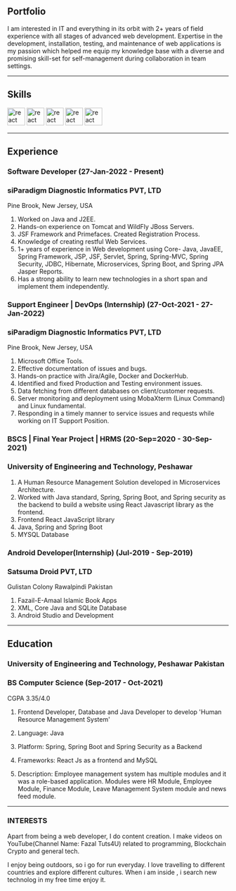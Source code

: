 ## Portfolio

I am interested in IT and everything in its orbit with 2+ years of field experience with all stages of advanced web development. Expertise in the development, installation, testing, and maintenance of web applications is my passion which helped me equip my knowledge base with a diverse and promising skill-set for self-management during collaboration in team settings.

---

## Skills

<p align='left'>
<!--   <img src="https://upload.wikimedia.org/wikipedia/commons/thumb/6/61/HTML5_logo_and_wordmark.svg/2048px-HTML5_logo_and_wordmark.svg.png" alt="html" width="40" height="40">
  <img src='https://upload.wikimedia.org/wikipedia/commons/thumb/d/d5/CSS3_logo_and_wordmark.svg/1200px-CSS3_logo_and_wordmark.svg.png' alt="css" width="40" height="40">
  <img src='https://upload.wikimedia.org/wikipedia/commons/6/6a/JavaScript-logo.png' height='30' width='auto' alt="js"> -->
<!--    <img src="https://upload.wikimedia.org/wikipedia/commons/thumb/a/a7/React-icon.svg/1280px-React-icon.svg.png" alt="react" width="auto" height="40"/> -->
<!--   <img src="https://upload.wikimedia.org/wikipedia/commons/9/99/Unofficial_JavaScript_logo_2.svg" alt="react" width="auto" height="40"/>
   <img src="https://angular.io/assets/images/logos/angular/angular.svg" alt="angular" width="40" height="40"/> -->
  
  
  
  
  
  <img src="https://upload.wikimedia.org/wikipedia/commons/2/21/Devicon-html5-plain-wordmark.svg" alt="react" width="auto" height="40"/>
  <img src="https://upload.wikimedia.org/wikipedia/commons/d/d5/CSS3_logo_and_wordmark.svg" alt="react" width="auto" height="40"/>
  <img src="https://upload.wikimedia.org/wikipedia/commons/4/47/React.svg" alt="react" width="auto" height="40"/>
  <img src="https://upload.wikimedia.org/wikipedia/commons/0/0a/AnantP%40java.png" alt="react" width="auto" height="40"/>
  <img src="https://upload.wikimedia.org/wikipedia/commons/b/b2/Database-mysql.svg" alt="react" width="auto" height="40"/>
  
  
  
</p>

---

## Experience

### **Software Developer (27-Jan-2022 - Present)**
### siParadigm Diagnostic Informatics PVT, LTD 
Pine Brook, New Jersey, USA
1. Worked on Java and J2EE.
2. Hands-on experience on Tomcat and WildFly JBoss Servers.
3. JSF Framework and Primefaces. Created Registration Process.
4. Knowledge of creating restful Web Services.
5. 1+ years of experience in Web development using Core- Java, JavaEE, Spring Framework, JSP, JSF, Servlet, Spring, Spring-MVC, Spring Security, JDBC, Hibernate, Microservices, Spring Boot, and Spring JPA Jasper Reports.
6. Has a strong ability to learn new technologies in a short span and implement them independently.

### **Support Engineer | DevOps (Internship) (27-Oct-2021 - 27-Jan-2022)**
### siParadigm Diagnostic Informatics PVT, LTD 
Pine Brook, New Jersey, USA
1. Microsoft Office Tools.
2. Effective documentation of issues and bugs.
3. Hands-on practice with Jira/Agile, Docker and DockerHub.
4. Identified and fixed Production and Testing environment issues.
5. Data fetching from different databases on client/customer requests.
6. Server monitoring and deployment using MobaXterm (Linux Command) and Linux fundamental.
7. Responding in a timely manner to service issues and requests while working on IT Support Position.

### **BSCS | Final Year Project | HRMS (20-Sep=2020 - 30-Sep-2021)**
### University of Engineering and Technology, Peshawar

1. A Human Resource Management Solution developed in Microservices Architecture. 
2. Worked with Java standard, Spring, Spring Boot, and Spring security as the backend to build a website using React Javascript library as the frontend.
3. Frontend React JavaScript library
4. Java, Spring and Spring Boot
5. MYSQL Database

### **Android Developer(Internship) (Jul-2019 - Sep-2019)**
### Satsuma Droid PVT, LTD
Gulistan Colony Rawalpindi Pakistan
1. Fazail-E-Amaal Islamic Book Apps
2. XML, Core Java and SQLite Database
3. Android Studio and Development

---

## Education

### **University of Engineering and Technology, Peshawar Pakistan**
### BS Computer Science (Sep-2017 - Oct-2021)
CGPA 3.35/4.0

1. Frontend Developer, Database and Java Developer to develop 'Human Resource Management System'

2. Language: Java

3. Platform: Spring, Spring Boot and Spring Security as a Backend

4. Frameworks: React Js as a frontend and MySQL

5. Description: Employee management system has multiple modules and it was a role-based application. Modules were HR Module, Employee Module, Finance Module, Leave Management System module and news feed module.

---

### INTERESTS
Apart from being a web developer, I do content creation. I make videos on YouTube(Channel Name: Fazal Tuts4U) related to programming, Blockchain Crypto and general tech.

I enjoy being outdoors, so i go for run everyday. I love travelling to different countries and explore different cultures. When i am inside , i search new technolog in my free time enjoy it.
